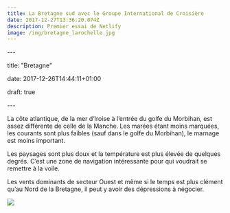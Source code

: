 ```yaml
---
title: La Bretagne sud avec le Groupe International de Croisière
date: 2017-12-27T13:36:20.074Z
description: Premier essai de Netlify
image: /img/bretagne_larochelle.jpg
---
```

\---

title: "Bretagne"

date: 2017-12-26T14:44:11+01:00

draft: true

\---

La côte atlantique, de la mer d’Iroise à l’entrée du golfe du Morbihan, est assez différente de celle de la Manche. Les marées étant moins marquées, les courants sont plus faibles (sauf dans le golfe du Morbihan), le marnage est moins important. 

Les paysages sont plus doux et la température est plus élevée de quelques degrés. C’est une zone de navigation intéressante pour qui voudrait se remettre à la voile. 

Les vents dominants de secteur Ouest et même si le temps est plus clément qu’au Nord de la Bretagne, il peut y avoir des dépressions à négocier.

![](/img/about-direct-sourcing.jpg)
